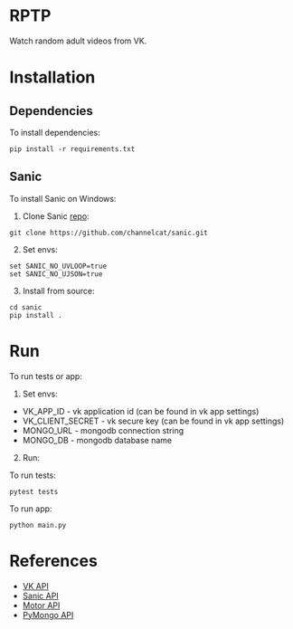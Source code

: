 # RPTP

Watch random adult videos from VK.

# Installation

## Dependencies

To install dependencies:
```
pip install -r requirements.txt
```

## Sanic

To install Sanic on Windows:

1. Clone Sanic [repo](https://github.com/channelcat/sanic):
```
git clone https://github.com/channelcat/sanic.git
```

2. Set envs:
```
set SANIC_NO_UVLOOP=true
set SANIC_NO_UJSON=true
```

3. Install from source:
```
cd sanic
pip install .
```

# Run

To run tests or app:

1. Set envs:
- VK_APP_ID - vk application id (can be found in vk app settings)
- VK_CLIENT_SECRET - vk secure key (can be found in vk app settings)
- MONGO_URL - mongodb connection string
- MONGO_DB - mongodb database name

2. Run:

To run tests:
```
pytest tests
```

To run app:
```
python main.py
```

# References

- [VK API](https://vk.com/dev/methods)
- [Sanic API](http://sanic.readthedocs.io/en/latest/)
- [Motor API](https://motor.readthedocs.io/en/stable/tutorial-asyncio.html)
- [PyMongo API](https://api.mongodb.com/python/current/tutorial.html)